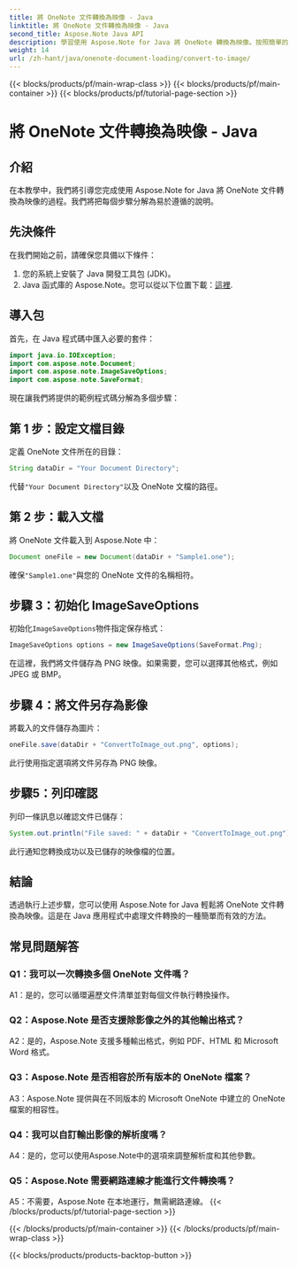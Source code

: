 ```yaml
---
title: 將 OneNote 文件轉換為映像 - Java
linktitle: 將 OneNote 文件轉換為映像 - Java
second_title: Aspose.Note Java API
description: 學習使用 Aspose.Note for Java 將 OneNote 轉換為映像。按照簡單的步驟，載入文檔，初始化選項，然後另存為 PNG。
weight: 14
url: /zh-hant/java/onenote-document-loading/convert-to-image/
---
```


{{< blocks/products/pf/main-wrap-class >}}
{{< blocks/products/pf/main-container >}}
{{< blocks/products/pf/tutorial-page-section >}}

# 將 OneNote 文件轉換為映像 - Java

## 介紹

在本教學中，我們將引導您完成使用 Aspose.Note for Java 將 OneNote 文件轉換為映像的過程。我們將把每個步驟分解為易於遵循的說明。

## 先決條件

在我們開始之前，請確保您具備以下條件：

1. 您的系統上安裝了 Java 開發工具包 (JDK)。
2.  Java 函式庫的 Aspose.Note。您可以從以下位置下載：[這裡](https://releases.aspose.com/note/java/).

## 導入包

首先，在 Java 程式碼中匯入必要的套件：

```java
import java.io.IOException;
import com.aspose.note.Document;
import com.aspose.note.ImageSaveOptions;
import com.aspose.note.SaveFormat;
```

現在讓我們將提供的範例程式碼分解為多個步驟：

## 第 1 步：設定文檔目錄

定義 OneNote 文件所在的目錄：

```java
String dataDir = "Your Document Directory";
```

代替`"Your Document Directory"`以及 OneNote 文檔的路徑。

## 第 2 步：載入文檔

將 OneNote 文件載入到 Aspose.Note 中：

```java
Document oneFile = new Document(dataDir + "Sample1.one");
```

確保`"Sample1.one"`與您的 OneNote 文件的名稱相符。

## 步驟 3：初始化 ImageSaveOptions

初始化`ImageSaveOptions`物件指定保存格式：

```java
ImageSaveOptions options = new ImageSaveOptions(SaveFormat.Png);
```

在這裡，我們將文件儲存為 PNG 映像。如果需要，您可以選擇其他格式，例如 JPEG 或 BMP。

## 步驟 4：將文件另存為影像

將載入的文件儲存為圖片：

```java
oneFile.save(dataDir + "ConvertToImage_out.png", options);
```

此行使用指定選項將文件另存為 PNG 映像。

## 步驟5：列印確認

列印一條訊息以確認文件已儲存：

```java
System.out.println("File saved: " + dataDir + "ConvertToImage_out.png");
```

此行通知您轉換成功以及已儲存的映像檔的位置。

## 結論

透過執行上述步驟，您可以使用 Aspose.Note for Java 輕鬆將 OneNote 文件轉換為映像。這是在 Java 應用程式中處理文件轉換的一種簡單而有效的方法。

## 常見問題解答

### Q1：我可以一次轉換多個 OneNote 文件嗎？

A1：是的，您可以循環遍歷文件清單並對每個文件執行轉換操作。

### Q2：Aspose.Note 是否支援除影像之外的其他輸出格式？

A2：是的，Aspose.Note 支援多種輸出格式，例如 PDF、HTML 和 Microsoft Word 格式。

### Q3：Aspose.Note 是否相容於所有版本的 OneNote 檔案？

A3：Aspose.Note 提供與在不同版本的 Microsoft OneNote 中建立的 OneNote 檔案的相容性。

### Q4：我可以自訂輸出影像的解析度嗎？

A4：是的，您可以使用Aspose.Note中的選項來調整解析度和其他參數。

### Q5：Aspose.Note 需要網路連線才能進行文件轉換嗎？

A5：不需要，Aspose.Note 在本地運行，無需網路連線。
{{< /blocks/products/pf/tutorial-page-section >}}

{{< /blocks/products/pf/main-container >}}
{{< /blocks/products/pf/main-wrap-class >}}

{{< blocks/products/products-backtop-button >}}
